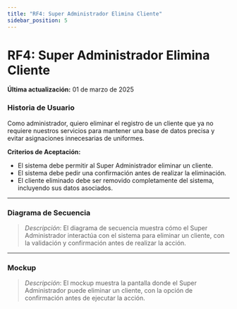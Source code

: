 ```yaml
---
title: "RF4: Super Administrador Elimina Cliente"  
sidebar_position: 5
---
```


# RF4: Super Administrador Elimina Cliente

**Última actualización:** 01 de marzo de 2025

### Historia de Usuario

Como administrador, quiero eliminar el registro de un cliente que ya no requiere nuestros servicios para mantener una base de datos precisa y evitar asignaciones innecesarias de uniformes.

  **Criterios de Aceptación:**
  - El sistema debe permitir al Super Administrador eliminar un cliente.
  - El sistema debe pedir una confirmación antes de realizar la eliminación.
  - El cliente eliminado debe ser removido completamente del sistema, incluyendo sus datos asociados.

---

### Diagrama de Secuencia

> *Descripción*: El diagrama de secuencia muestra cómo el Super Administrador interactúa con el sistema para eliminar un cliente, con la validación y confirmación antes de realizar la acción.

---

### Mockup

> *Descripción*: El mockup muestra la pantalla donde el Super Administrador puede eliminar un cliente, con la opción de confirmación antes de ejecutar la acción.
